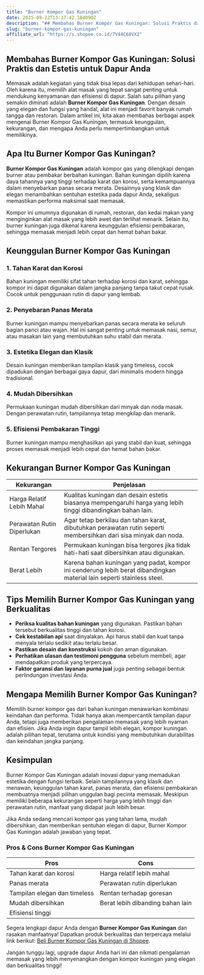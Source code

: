 ```yaml
---
title: "Burner Kompor Gas Kuningan"
date: 2025-09-22T13:37:42.184090Z
description: "## Membahas Burner Kompor Gas Kuningan: Solusi Praktis dan Estetis untuk Dapur Anda..."
slug: "burner-kompor-gas-kuningan"
affiliate_url: "https://s.shopee.co.id/7V44C68VX2"
---
```

## Membahas Burner Kompor Gas Kuningan: Solusi Praktis dan Estetis untuk Dapur Anda

Memasak adalah kegiatan yang tidak bisa lepas dari kehidupan sehari-hari. Oleh karena itu, memilih alat masak yang tepat sangat penting untuk mendukung kenyamanan dan efisiensi di dapur. Salah satu pilihan yang semakin diminati adalah **Burner Kompor Gas Kuningan**. Dengan desain yang elegan dan fungsi yang handal, alat ini menjadi favorit banyak rumah tangga dan restoran. Dalam artikel ini, kita akan membahas berbagai aspek mengenai Burner Kompor Gas Kuningan, termasuk keunggulan, kekurangan, dan mengapa Anda perlu mempertimbangkan untuk memilikinya.

## Apa Itu Burner Kompor Gas Kuningan?

**Burner Kompor Gas Kuningan** adalah kompor gas yang dilengkapi dengan burner atau pembakar berbahan kuningan. Bahan kuningan dipilih karena daya tahannya yang tinggi terhadap karat dan korosi, serta kemampuannya dalam menyebarkan panas secara merata. Desainnya yang klasik dan elegan menambahkan sentuhan estetika pada dapur Anda, sekaligus memastikan performa maksimal saat memasak.

Kompor ini umumnya digunakan di rumah, restoran, dan kedai makan yang menginginkan alat masak yang lebih awet dan terlihat menarik. Selain itu, burner kuningan juga dikenal karena keunggulan efisiensi pembakaran, sehingga memasak menjadi lebih cepat dan hemat bahan bakar.

## Keunggulan Burner Kompor Gas Kuningan

### 1. Tahan Karat dan Korosi

Bahan kuningan memiliki sifat tahan terhadap korosi dan karat, sehingga kompor ini dapat digunakan dalam jangka panjang tanpa takut cepat rusak. Cocok untuk penggunaan rutin di dapur yang lembab.

### 2. Penyebaran Panas Merata

Burner kuningan mampu menyebarkan panas secara merata ke seluruh bagian panci atau wajan. Hal ini sangat penting untuk memasak nasi, semur, atau masakan lain yang membutuhkan suhu stabil dan merata.

### 3. Estetika Elegan dan Klasik

Desain kuningan memberikan tampilan klasik yang timeless, cocok dipadukan dengan berbagai gaya dapur, dari minimalis modern hingga tradisional.

### 4. Mudah Dibersihkan

Permukaan kuningan mudah dibersihkan dari minyak dan noda masak. Dengan perawatan rutin, tampilannya tetap mengkilap dan menarik.

### 5. Efisiensi Pembakaran Tinggi

Burner kuningan mampu menghasilkan api yang stabil dan kuat, sehingga proses memasak menjadi lebih cepat dan hemat bahan bakar.

## Kekurangan Burner Kompor Gas Kuningan

| Kekurangan | Penjelasan |
|---|---|
| Harga Relatif Lebih Mahal | Kualitas kuningan dan desain estetis biasanya mempengaruhi harga yang lebih tinggi dibandingkan bahan lain. |
| Perawatan Rutin Diperlukan | Agar tetap berkilau dan tahan karat, dibutuhkan perawatan rutin seperti membersihkan dari sisa minyak dan noda. |
| Rentan Tergores | Permukaan kuningan bisa tergores jika tidak hati-hati saat dibersihkan atau digunakan. |
| Berat Lebih | Karena bahan kuningan yang padat, kompor ini cenderung lebih berat dibandingkan material lain seperti stainless steel. |

## Tips Memilih Burner Kompor Gas Kuningan yang Berkualitas

- **Periksa kualitas bahan kuningan** yang digunakan. Pastikan bahan tersebut berkualitas tinggi dan tahan korosi.
- **Cek kestabilan api** saat dinyalakan. Api harus stabil dan kuat tanpa menyala terlalu sedikit atau terlalu besar.
- **Pastikan desain dan konstruksi** kokoh dan aman digunakan.
- **Perhatikan ulasan dan testimoni pengguna** sebelum membeli, agar mendapatkan produk yang terpercaya.
- **Faktor garansi dan layanan purna jual** juga penting sebagai bentuk perlindungan investasi Anda.

## Mengapa Memilih Burner Kompor Gas Kuningan?

Memilih burner kompor gas dari bahan kuningan menawarkan kombinasi keindahan dan performa. Tidak hanya akan mempercantik tampilan dapur Anda, tetapi juga memberikan pengalaman memasak yang lebih nyaman dan efisien. Jika Anda ingin dapur tampil lebih elegan, kompor kuningan adalah pilihan tepat, terutama untuk kondisi yang membutuhkan durabilitas dan keindahan jangka panjang.

## Kesimpulan

Burner Kompor Gas Kuningan adalah inovasi dapur yang memadukan estetika dengan fungsi terbaik. Selain tampilannya yang klasik dan menawan, keunggulan tahan karat, panas merata, dan efisiensi pembakaran membuatnya menjadi pilihan unggulan bagi pecinta memasak. Meskipun memiliki beberapa kekurangan seperti harga yang lebih tinggi dan perawatan rutin, manfaat yang didapat jauh lebih besar.

Jika Anda sedang mencari kompor gas yang tahan lama, mudah dibersihkan, dan memberikan sentuhan elegan di dapur, Burner Kompor Gas Kuningan adalah jawaban yang tepat.

### Pros & Cons Burner Kompor Gas Kuningan

| Pros | Cons |
|---|---|
| Tahan karat dan korosi | Harga relatif lebih mahal |
| Panas merata | Perawatan rutin diperlukan |
| Tampilan elegan dan timeless | Rentan terhadap goresan |
| Mudah dibersihkan | Berat lebih dibanding bahan lain |
| Efisiensi tinggi |  |

Segera lengkapi dapur Anda dengan **Burner Kompor Gas Kuningan** dan rasakan manfaatnya! Dapatkan produk berkualitas dan terpercaya melalui link berikut: [Beli Burner Kompor Gas Kuningan di Shopee](https://s.shopee.co.id/7V44C68VX2).

Jangan tunggu lagi, upgrade dapur Anda hari ini dan nikmati pengalaman memasak yang lebih menyenangkan dengan kompor kuningan yang elegan dan berkualitas tinggi!